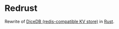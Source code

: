 Redrust
===

Rewrite of [DiceDB (redis-compatible KV store)](https://github.com/DiceDB/dice) in [Rust](https://www.rust-lang.org/).
